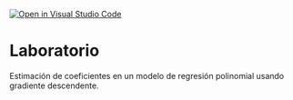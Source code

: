 [![Open in Visual Studio Code](https://classroom.github.com/assets/open-in-vscode-c66648af7eb3fe8bc4f294546bfd86ef473780cde1dea487d3c4ff354943c9ae.svg)](https://classroom.github.com/online_ide?assignment_repo_id=9023860&assignment_repo_type=AssignmentRepo)
# Laboratorio

Estimación de coeficientes en un modelo de regresión polinomial usando gradiente descendente.

